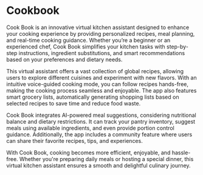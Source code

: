# Cookbook
Cook Book is an innovative virtual kitchen assistant designed to enhance your cooking experience by providing personalized recipes, meal planning, and real-time cooking guidance. Whether you’re a beginner or an experienced chef, Cook Book simplifies your kitchen tasks with step-by-step instructions, ingredient substitutions, and smart recommendations based on your preferences and dietary needs.

This virtual assistant offers a vast collection of global recipes, allowing users to explore different cuisines and experiment with new flavors. With an intuitive voice-guided cooking mode, you can follow recipes hands-free, making the cooking process seamless and enjoyable. The app also features smart grocery lists, automatically generating shopping lists based on selected recipes to save time and reduce food waste.

Cook Book integrates AI-powered meal suggestions, considering nutritional balance and dietary restrictions. It can track your pantry inventory, suggest meals using available ingredients, and even provide portion control guidance. Additionally, the app includes a community feature where users can share their favorite recipes, tips, and experiences.

With Cook Book, cooking becomes more efficient, enjoyable, and hassle-free. Whether you're preparing daily meals or hosting a special dinner, this virtual kitchen assistant ensures a smooth and delightful culinary journey.
